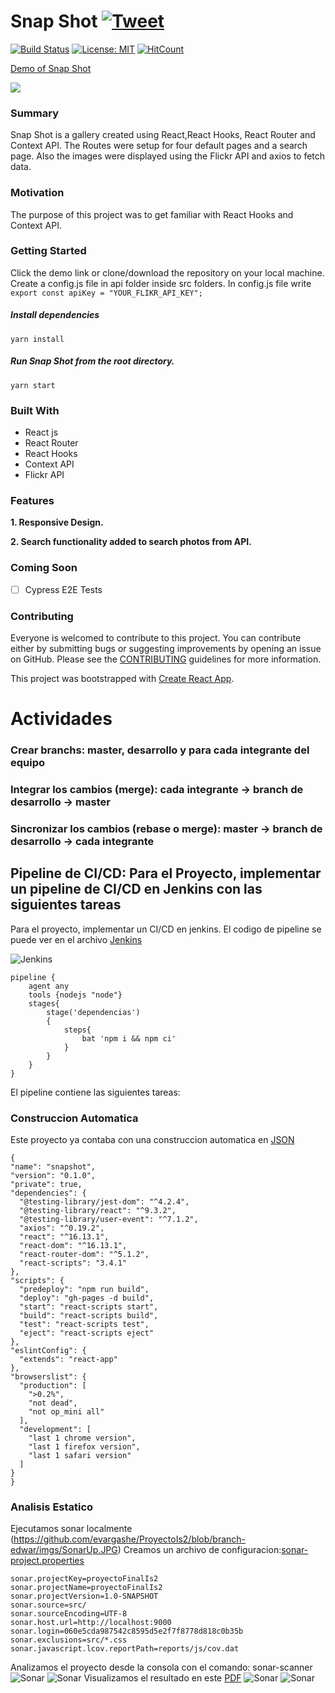 # Snap Shot [![Tweet](https://img.shields.io/twitter/url/http/shields.io.svg?style=social)](https://twitter.com/intent/tweet?text=See%20this%20react%20example&url=https://yog9.github.io/SnapShot/&hashtags=react,context-api,freecodecamp,developers)

[![Build Status](https://travis-ci.org/Yog9/SnapShot.svg?branch=master)](https://travis-ci.org/Yog9/SnapShot)
[![License: MIT](https://img.shields.io/badge/License-MIT-yellow.svg)](https://opensource.org/licenses/MIT)
[![HitCount](http://hits.dwyl.com/Yog9/SnapShot.svg)](http://hits.dwyl.com/Yog9/SnapShot)

[Demo of Snap Shot](https://yog9.github.io/SnapShot/)

![](/snapscout.png)

### Summary

Snap Shot is a gallery created using React,React Hooks, React Router and Context API. The Routes were setup for four default pages and a search page. Also the images were displayed using the Flickr API and axios to fetch data.

### Motivation

The purpose of this project was to get familiar with React Hooks and Context API.

### Getting Started

Click the demo link or clone/download the repository on your local machine.
Create a config.js file in api folder inside src folders. In config.js file write
`export const apiKey = "YOUR_FLIKR_API_KEY";`

##### Install dependencies

`yarn install`

##### Run Snap Shot from the root directory.

`yarn start`

### Built With

- React js
- React Router
- React Hooks
- Context API
- Flickr API

### Features

**1. Responsive Design.**

**2. Search functionality added to search photos from API.**

### Coming Soon

- [ ] Cypress E2E Tests

### Contributing

Everyone is welcomed to contribute to this project. You can contribute either by submitting bugs or suggesting improvements by opening an issue on GitHub. Please see the [CONTRIBUTING](CONTRIBUTING.md) guidelines for more information.

This project was bootstrapped with [Create React App](https://github.com/facebook/create-react-app).


# Actividades

  ### Crear branchs: master, desarrollo y para cada integrante del equipo
  
  ### Integrar los cambios (merge): cada integrante -> branch de desarrollo -> master
  
  ### Sincronizar los cambios (rebase o merge): master -> branch de desarrollo -> cada integrante
  
  ## Pipeline de CI/CD: Para el Proyecto, implementar un pipeline de CI/CD en Jenkins con las siguientes tareas 
  Para el proyecto, implementar un CI/CD en jenkins. El codigo de pipeline se puede ver en el archivo [Jenkins](https://github.com/evargashe/ProyectoIs2/blob/branch-edwar/jenkins/Jenkins)
  
  ![Jenkins](https://github.com/evargashe/ProyectoIs2/blob/branch-edwar/imgs/pipeline.JPG)
```
pipeline {
    agent any
    tools {nodejs "node"}
    stages{
        stage('dependencias')
        {
            steps{
                bat 'npm i && npm ci'
            }
        }
    }
}
  ```
  El pipeline contiene las siguientes tareas:
  ### Construccion Automatica
  Este proyecto ya contaba con una construccion automatica en [JSON](https://github.com/evargashe/ProyectoIs2/blob/branch-edwar/package.json)
  ```
  {
  "name": "snapshot",
  "version": "0.1.0",
  "private": true,
  "dependencies": {
    "@testing-library/jest-dom": "^4.2.4",
    "@testing-library/react": "^9.3.2",
    "@testing-library/user-event": "^7.1.2",
    "axios": "^0.19.2",
    "react": "^16.13.1",
    "react-dom": "^16.13.1",
    "react-router-dom": "^5.1.2",
    "react-scripts": "3.4.1"
  },
  "scripts": {
    "predeploy": "npm run build",
    "deploy": "gh-pages -d build",
    "start": "react-scripts start",
    "build": "react-scripts build",
    "test": "react-scripts test",
    "eject": "react-scripts eject"
  },
  "eslintConfig": {
    "extends": "react-app"
  },
  "browserslist": {
    "production": [
      ">0.2%",
      "not dead",
      "not op_mini all"
    ],
    "development": [
      "last 1 chrome version",
      "last 1 firefox version",
      "last 1 safari version"
    ]
  }
}
  
  ```
  
 ### Analisis Estatico
 Ejecutamos sonar localmente
 (https://github.com/evargashe/ProyectoIs2/blob/branch-edwar/imgs/SonarUp.JPG)
 Creamos un archivo de configuracion:[sonar-project.properties](https://github.com/evargashe/ProyectoIs2/blob/branch-edwar/sonar-project.properties)
 ```
 sonar.projectKey=proyectoFinalIs2
sonar.projectName=proyectoFinalIs2
sonar.projectVersion=1.0-SNAPSHOT
sonar.source=src/
sonar.sourceEncoding=UTF-8
sonar.host.url=http://localhost:9000
sonar.login=060e5cda987542c8595d5e2f7f8778d818c0b35b
sonar.exclusions=src/*.css
sonar.javascript.lcov.reportPath=reports/js/cov.dat
 ```
 Analizamos el proyecto desde la consola con el comando: sonar-scanner
 ![Sonar](https://github.com/evargashe/ProyectoIs2/blob/branch-edwar/imgs/runsonarscanner1.JPG)
 ![Sonar](https://github.com/evargashe/ProyectoIs2/blob/branch-edwar/imgs/runsonarscanner2.JPG)
 Visualizamos  el resultado en este [PDF]()
 ![Sonar](https://github.com/evargashe/ProyectoIs2/blob/branch-edwar/imgs/visualizacionsonarhost.JPG)
 ![Sonar](https://github.com/evargashe/ProyectoIs2/blob/branch-edwar/imgs/informesonarhost.JPG)
 
